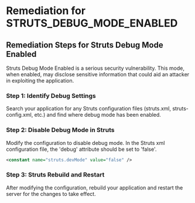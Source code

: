 # Remediation for STRUTS_DEBUG_MODE_ENABLED

## Remediation Steps for Struts Debug Mode Enabled
Struts Debug Mode Enabled is a serious security vulnerability. This mode, when enabled, may disclose sensitive information that could aid an attacker in exploiting the application. 

### Step 1: Identify Debug Settings
Search your application for any Struts configuration files (struts.xml, struts-config.xml, etc.) and find where debug mode has been enabled.

### Step 2: Disable Debug Mode in Struts
Modify the configuration to disable debug mode. In the Struts xml configuration file, the 'debug' attribute should be set to 'false'. 

```xml
<constant name="struts.devMode" value="false" />
```
### Step 3: Struts Rebuild and Restart
After modifying the configuration, rebuild your application and restart the server for the changes to take effect.